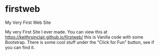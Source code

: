 # firstweb
My Very First Web Site

My very First Site I ever made. You can view this at https://keithrsinclair.github.io/firstweb/ this is Vanilla code with some Bootstrap. There is some cool stuff under the "Click for Fun" button, see if you can find it.
